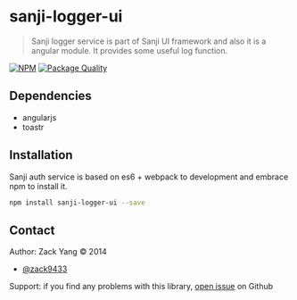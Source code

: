 # sanji-logger-ui
> Sanji logger service is part of Sanji UI framework and also it is a angular
module. It provides some useful log function.

[sanji-logger-ui-icon]: https://nodei.co/npm/sanji-logger-ui.png?downloads=true
[sanji-logger-ui-url]: https://npmjs.org/package/sanji-logger-ui
[quality-badge]: http://npm.packagequality.com/badge/sanji-logger-ui.png
[quality-url]: http://packagequality.com/#?package=sanji-logger-ui

[![NPM][sanji-logger-ui-icon]][sanji-logger-ui-url]
[![Package Quality][quality-badge]][quality-url]

## Dependencies
- angularjs
- toastr

## Installation
Sanji auth service is based on es6 + webpack to development and embrace npm to
install it.

```sh
npm install sanji-logger-ui --save
```

## Contact

Author: Zack Yang &copy; 2014

* [@zack9433](https://twitter.com/zack9433)

Support: if you find any problems with this library,
[open issue](https://github.com/Sanji-IO/sanji-logger-ui/issues) on Github

